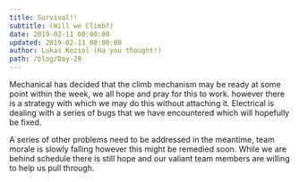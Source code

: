 ```yaml
---
title: Survival!!
subtitle: (Will we Climb?)
date: 2019-02-11 00:00:00
updated: 2019-02-11 00:00:00
author: Lukas Koziol (Ha you thought!)
path: /blog/Day-28
---
```

Mechanical has decided that the climb mechanism may be ready at some point within the week, we all hope and pray for this to work. however there is a strategy with which we may do this without attaching it. Electrical is dealing with a series of bugs that we have encountered which will hopefully be fixed.

A series of other problems need to be addressed in the meantime, team morale is slowly falling however this might be remedied soon. While we are behind schedule there is still hope and our valiant team members are willing to help us pull through.
